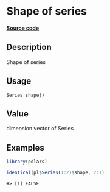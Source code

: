 
# Shape of series

[**Source code**](https://github.com/pola-rs/r-polars/tree/main/R/series__series.R#L237)

## Description

Shape of series

## Usage

<pre><code class='language-R'>Series_shape()
</code></pre>

## Value

dimension vector of Series

## Examples

``` r
library(polars)

identical(pl$Series(1:2)$shape, 2:1)
```

    #> [1] FALSE
